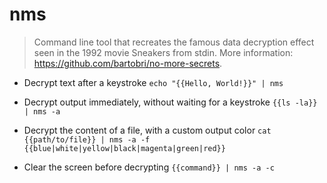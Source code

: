 # nms
> Command line tool that recreates the famous data decryption effect seen in the 1992 movie Sneakers from stdin.
> More information: <https://github.com/bartobri/no-more-secrets>.

- Decrypt text after a keystroke
`echo "{{Hello, World!}}" | nms`

- Decrypt output immediately, without waiting for a keystroke
`{{ls -la}} | nms -a`

- Decrypt the content of a file, with a custom output color
`cat {{path/to/file}} | nms -a -f {{blue|white|yellow|black|magenta|green|red}}`

- Clear the screen before decrypting
`{{command}} | nms -a -c`
